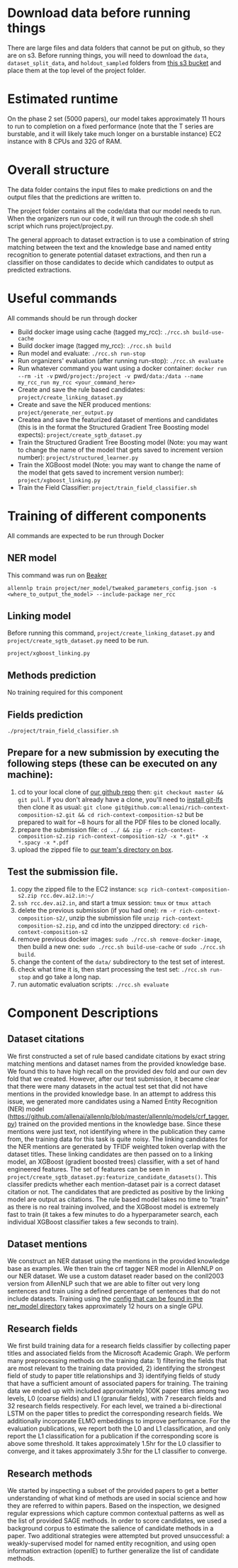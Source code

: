# Download data before running things
There are large files and data folders that cannot be put on github, so they are on s3. Before running things, you will need to download the `data`, `dataset_split_data`, and `holdout_sampled` folders from [this s3 bucket](https://s3.console.aws.amazon.com/s3/buckets/ai2-s2-rcc/?region=us-west-2&tab=overview) and place them at the top level of the project folder.

# Estimated runtime

On the phase 2 set (5000 papers), our model takes approximately 11 hours to run to completion on a fixed performance (note that the T series are burstable, and it will likely take much longer on a burstable instance) EC2 instance with 8 CPUs and 32G of RAM.

# Overall structure

The data folder contains the input files to make predictions on and the output files that the predictions are written to.

The project folder contains all the code/data that our model needs to run. When the organizers run our code, it will run through the code.sh shell script which runs project/project.py.

The general approach to dataset extraction is to use a combination of string matching between the text and the knowledge base and named entity recognition to generate potential dataset extractions, and then run a classifier on those candidates to decide which candidates to output as predicted extractions.

# Useful commands

All commands should be run through docker

- Build docker image using cache (tagged my_rcc): `./rcc.sh build-use-cache`
- Build docker image (tagged my_rcc): `./rcc.sh build`
- Run model and evaluate: `./rcc.sh run-stop`
- Run organizers' evaluation (after running run-stop): `./rcc.sh evaluate`
- Run whatever command you want using a docker container: `docker run --rm -it -v` pwd`/project:/project -v `pwd`/data:/data --name my_rcc_run my_rcc <your_command_here>`
- Create and save the rule based candidates: `project/create_linking_dataset.py`
- Create and save the NER produced mentions:
`project/generate_ner_output.py`
- Createa and save the featurized dataset of mentions and candidates (this is in the format the Structured Gradient Tree Boosting model expects): `project/create_sgtb_dataset.py`
- Train the Structured Gradient Tree Boosting model (Note: you may want to change the name of the model that gets saved to increment version number): `project/structured_learner.py`
- Train the XGBoost model (Note: you may want to change the name of the model that gets saved to increment version number): `project/xgboost_linking.py`
- Train the Field Classifier: `project/train_field_classifier.sh`

# Training of different components
All commands are expected to be run through Docker

## NER model
This command was run on [Beaker](https://beaker.org/)

`allennlp train project/ner_model/tweaked_parameters_config.json -s <where_to_output_the_model> --include-package ner_rcc`

## Linking model
Before running this command, `project/create_linking_dataset.py` and `project/create_sgtb_dataset.py` need to be run.

`project/xgboost_linking.py`

## Methods prediction
No training required for this component

## Fields prediction
`./project/train_field_classifier.sh`


## Prepare for a new submission by executing the following steps (these can be executed on any machine):
1. cd to your local clone of [our github repo](https://github.com/allenai/rich-context-composition-s2) then: `git checkout master && git pull`. If you don't already have a clone, you'll need to [install git-lfs](https://git-lfs.github.com) then clone it as usual: `git clone git@github.com:allenai/rich-context-composition-s2.git && cd rich-context-composition-s2` but be prepared to wait for ~8 hours for all the PDF files to be cloned locally.
2. prepare the submission file: `cd ../ && zip -r rich-context-composition-s2.zip rich-context-composition-s2/ -x *.git* -x *.spacy -x *.pdf`
3. upload the zipped file to [our team's directory on box](https://app.box.com/folder/55203588026).

## Test the submission file.
1. copy the zipped file to the EC2 instance: `scp rich-context-composition-s2.zip rcc.dev.ai2.in:~/`
2. `ssh rcc.dev.ai2.in`, and start a tmux session: `tmux` or `tmux attach`
3. delete the previous submission (if you had one): `rm -r rich-context-composition-s2/`, unzip the submission file `unzip rich-context-composition-s2.zip`, and cd into the unzipped directory: `cd rich-context-composition-s2`
4. remove previous docker images: `sudo ./rcc.sh remove-docker-image`, then build a new one: `sudo ./rcc.sh build-use-cache` or `sudo ./rcc.sh build`.
5. change the content of the `data/` subdirectory to the test set of interest.
6. check what time it is, then start processing the test set: `./rcc.sh run-stop` and go take a long nap.
7. run automatic evaluation scripts: `./rcc.sh evaluate`

# Component Descriptions

## Dataset citations

We first constructed a set of rule based candidate citations by exact string matching mentions and dataset names from the provided knowledge base. We found this to have high recall on the provided dev fold and our own dev fold that we created. However, after our test submission, it became clear that there were many datasets in the actual test set that did not have mentions in the provided knowledge base. In an attempt to address this issue, we generated more candidates using a Named Entity Recognition (NER) model (https://github.com/allenai/allennlp/blob/master/allennlp/models/crf_tagger.py) trained on the provided mentions in the knowledge base. Since these mentions were just text, not identifying where in the publication they came from, the training data for this task is quite noisy. The linking candidates for the NER mentions are generated by TFIDF weighted token overlap with the dataset titles. These linking candidates are then passed on to a linking model, an XGBoost (gradient boosted trees) classifier, with a set of hand engineered features. The set of features can be seen in `project/create_sgtb_dataset.py:featurize_candidate_datasets()`. This classifer predicts whether each mention-dataset pair is a correct dataset citation or not. The candidates that are predicted as positive by the linking model are output as citations. The rule based model takes no time to "train" as there is no real training involved, and the XGBoost model is extremely fast to train (it takes a few minutes to do a hyperparameter search, each individual XGBoost classifier takes a few seconds to train).

## Dataset mentions

We construct an NER dataset using the mentions in the provided knowledge base as examples. We then train the crf tagger NER model in AllenNLP on our NER dataset. We use a custom dataset reader based on the conll2003 version from AllenNLP such that we are able to filter out very long sentences and train using a defined percentage of sentences that do not include datasets. Training using the [config that can be found in the ner_model directory](https://github.com/allenai/rich-context-composition-s2/blob/master/project/ner_model/model/config.json) takes approximately 12 hours on a single GPU.

## Research fields

We first build training data for a research fields classifier by collecting paper titles and associated fields from the Microsoft Academic Graph. We perform many preprocessing methods on the training data: 1) filtering the fields that are most relevant to the training data provided, 2) identifying the strongest field of study to paper title relationships and 3) identifying fields of study that have a sufficient amount of associated papers for training. The training data we ended up with included approximately 100K paper titles among two levels, L0 (coarse fields) and L1 (granular fields), with 7 research fields and 32 research fields respectively. For each level, we trained a bi-directional LSTM on the paper titles to predict the corresponding research fields. We additionally incorporate ELMO embeddings to improve performance. For the evaluation publications, we report both the L0 and L1 classification, and only report the L1 classification for a publication if the corresponding score is above some threshold. It takes approximately 1.5hr for the L0 classifier to converge, and it takes approximately 3.5hr for the L1 classifier to converge.

## Research methods

We started by inspecting a subset of the provided papers to get a better understanding of what kind of methods are used in social science and how they are referred to within papers. Based on the inspection, we designed regular expressions which capture common contextual patterns as well as the list of provided SAGE methods. In order to score candidates, we used a background corpus to estimate the salience of candidate methods in a paper. Two additional strategies were attempted but proved unsuccessful: a weakly-supervised model for named entity recognition, and using open information extraction (openIE) to further generalize the list of candidate methods.
